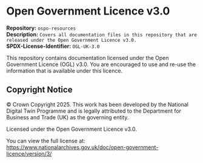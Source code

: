 # Open Government Licence v3.0 

**Repository:** `ospo-resources`  
**Description:** `Covers all documentation files in this repository that are released under the Open Government Licence v3.0.`  
**SPDX-License-Identifier:** `OGL-UK-3.0`  

This repository contains documentation licensed under the Open Government Licence (OGL) v3.0. 
You are encouraged to use and re-use the information that is available under this licence. 

## Copyright Notice 

© Crown Copyright 2025. This work has been developed by the National Digital Twin Programme and is legally attributed to the Department for Business and Trade (UK) as the governing entity.

Licensed under the Open Government Licence v3.0. 

You can view the full license at: https://www.nationalarchives.gov.uk/doc/open-government-licence/version/3/

